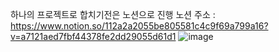 하나의 프로젝트로 합치기전은 노션으로 진행
노션 주소 : https://www.notion.so/112a2a2055be805581c4c9f69a799a16?v=a7121aed7fbf44378fe2dd29055d61d1
![image](https://github.com/user-attachments/assets/e547e294-81fa-4bd9-b37e-d942bf8943c4)
